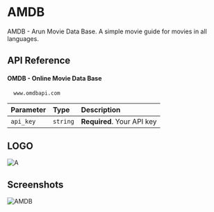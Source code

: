 
# AMDB

AMDB - Arun Movie Data Base. A simple movie guide for movies in all languages.


## API Reference

#### OMDB - Online Movie Data Base

```http
  www.omdbapi.com
```

| Parameter | Type     | Description                |
| :-------- | :------- | :------------------------- |
| `api_key` | `string` | **Required**. Your API key |




## LOGO

![A](https://github.com/arun2002k/AMDB/assets/85438554/b6fbb698-ec16-4d93-b2cd-7c54a146b778)


## Screenshots

![AMDB](https://github.com/arun2002k/AMDB/assets/85438554/698f950d-b509-41a8-a3ac-410eb768aec9)
